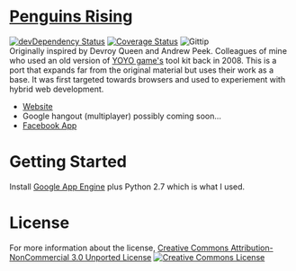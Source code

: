 [Penguins Rising](http://www.penguinsontherise.appspot.com/)
==============
[![devDependency Status](https://travis-ci.org/fassetar/penguins-rising.svg?branch=master)](https://david-dm.org/fassetar/penguins-rising#info=devDependencies)  <a href="https://www.gittip.com/fassetar/">
[![Coverage Status](https://coveralls.io/repos/fassetar/Penguins-Rising/badge.svg?branch=master&service=github)](https://coveralls.io/github/fassetar/Penguins-Rising?branch=master)
<img src="http://img.shields.io/gittip/fassetar.png" alt="Gittip"></a>
<br/>
Originally inspired by Devroy Queen and Andrew Peek. Colleagues of mine who used an old version of [YOYO game's](http://www.yoyogames.com/studio) tool kit back in 2008. This is a port that expands far from the original material but uses their work as a base. It was first targeted towards browsers and used to experiement with hybrid web development.

- [Website](http://www.penguinsontherise.appspot.com/)
- Google hangout (multiplayer) possibly coming soon...
- [Facebook App](https://apps.facebook.com/penguinsrising/?fb_source=fbpage)


Getting Started
=============
Install [Google App Engine](https://cloud.google.com/appengine/downloads#Google_App_Engine_SDK_for_Python) plus Python 2.7 which is what I used.

License
=============
For more information about the license, <a rel="license" href="http://creativecommons.org/licenses/by-nc/3.0/deed.en_US">Creative Commons Attribution-NonCommercial 3.0 Unported License</a>
<a rel="license" href="http://creativecommons.org/licenses/by-nc/3.0/deed.en_US"><img alt="Creative Commons License" style="border-width:0" src="http://i.creativecommons.org/l/by-nc/3.0/88x31.png" /></a>
